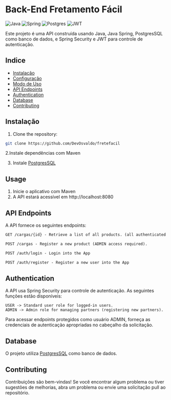 # Back-End Fretamento Fácil

![Java](https://img.shields.io/badge/java-%23ED8B00.svg?style=for-the-badge&logo=openjdk&logoColor=white)
![Spring](https://img.shields.io/badge/spring-%236DB33F.svg?style=for-the-badge&logo=spring&logoColor=white)
![Postgres](https://img.shields.io/badge/postgres-%23316192.svg?style=for-the-badge&logo=postgresql&logoColor=white)
![JWT](https://img.shields.io/badge/JWT-black?style=for-the-badge&logo=JSON%20web%20tokens)


Este projeto é uma API construída usando Java, Java Spring, PostgresSQL como banco de dados, e Spring Security e JWT para controle de autenticação.



## Indice

- [Instalação](#instalação)
- [Configuração](#configuration)
- [Modo de Uso](#usage)
- [API Endpoints](#api-endpoints)
- [Authentication](#authentication)
- [Database](#database)
- [Contributing](#contributing)

## Instalação

1. Clone the repository:

```bash
git clone https://github.com/DevOsvaldo/fretefacil
```

2.Instale dependências com Maven

3. Instale [PostgresSQL](https://www.postgresql.org/)

## Usage

1. Inicie o aplicativo com Maven
2. A API estará acessível em http://localhost:8080


## API Endpoints
A API fornece os seguintes endpoints:

```markdown
GET /cargas/{id} - Retrieve a list of all products. (all authenticated users)

POST /cargas - Register a new product (ADMIN access required).

POST /auth/login - Login into the App

POST /auth/register - Register a new user into the App
```

## Authentication
A API usa Spring Security para controle de autenticação. As seguintes funções estão disponíveis:

```
USER -> Standard user role for logged-in users.
ADMIN -> Admin role for managing partners (registering new partners).
```
Para acessar endpoints protegidos como usuário ADMIN, forneça as credenciais de autenticação apropriadas no cabeçalho da solicitação.

## Database
O projeto utiliza [PostgresSQL](https://www.postgresql.org/) como banco de dados.

## Contributing

Contribuições são bem-vindas! Se você encontrar algum problema ou tiver sugestões de melhorias, abra um problema ou envie uma solicitação pull ao repositório.